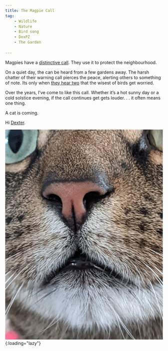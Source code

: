 ```yaml
---
title: The Magpie Call
tag: 
    - Wildlife
    - Nature
    - Bird song
    - DexPZ
    - The Garden

---
```


Magpies have a [distinctive call](https://www.rspb.org.uk/birds-and-wildlife/wildlife-guides/bird-a-z/magpie/). They use it to protect the neighbourhood.

On a quiet day, the can be heard from a few gardens away. The harsh chatter of their warning call pierces the peace, alerting others to something of note. Its only when [they hear two](http://www.bio.bris.ac.uk/research/behavior/Vocal_Communication/pdfs/Magpie_quorum.pdf) that the wisest of birds get worried.

Over the years, I’ve come to like this call. Whether it’s a hot sunny day or a cold solstice evening, if the call continues get gets louder. . . it often means one thing.

A cat is coming.

Hi [Dexter](https://www.instagram.com/explore/tags/dexpz/).

![Dexpx nose](/assets/images/2022/dexpz-nose.jpg "A close up of Dexter the cats nose"){:loading="lazy"}
